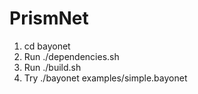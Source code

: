 # PrismNet

1. cd bayonet
1. Run ./dependencies.sh
2. Run ./build.sh
3. Try ./bayonet examples/simple.bayonet 
